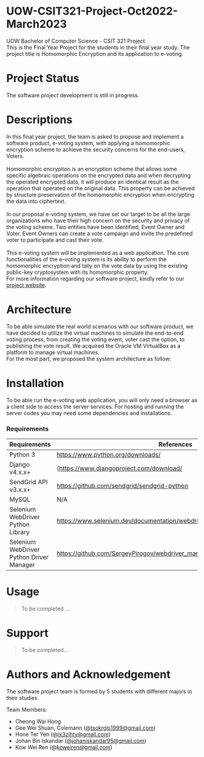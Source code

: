 # UOW-CSIT321-Project-Oct2022-March2023

UOW Bachelor of Computer Science - CSIT 321 Project. <br />
This is the Final Year Project for the students in their final year study. The project title is Homomorphic Encryption and its application to e-voting. 

# Project Status
The software project development is still in progress. 

# Descriptions
In this final year project, the team is asked to propose and implement a software product,  e-voting system, with applying a homomorphic encryption scheme to achieve the security concerns for the end-users, Voters. <br />
<br />
Homomorphic encryption is an encryption scheme that allows some specific algebraic operations on the encrypted data and when decrypting the operated encrypted data, it will produce an identical result as the operation that operated on the original data. This property can be achieved by structure preservation of the homomorphic encryption when encrypting the data into ciphertext. <br />
<br />
In our proposal e-voting system, we have set our target to be all the large organizations who have their high concern on the security and privacy of the voting scheme. Two entities have been identified, Event Owner and Voter. Event Owners can create a vote campaign and invite the predefined voter to participate and cast their vote. <br />
<br />
This e-voting system will be implemented as a web application. The core functionalities of the e-voting system is its ability to perform the homomorphic encryption and tally on the vote data by using the existing public-key cryptosystem with its homomorphic property. 
<br />
For more information regarding our software project, kindly refer to our [project website](https://fyp22s402.wixsite.com/homomorphic-encrypti).

# Architecture 
To be able simulate the real world scenarios with our software product, we have decided to utilize the virtual machines to simulate the end-to-end voting process, from creating the voting event, voter cast the option, to publishing the vote result. We acquired the Oracle VM  VirtualBox as a platform to manage virtual machines. <br />
For the most part, we proposed the system architecture as follow:


# Installation
To be able run the e-voting web application, you will only need a browser as a client side to access the server services. For hosting and running the server codes you may need some  dependencies and installations. <br />

### Requirements
| Requirements                                | References                                                                                |
|---------------------------------------------|-------------------------------------------------------------------------------------------|
|Python 3                                     |https://www.python.org/downloads/                                                          |
|Django v4.x.x+                               |(https://www.djangoproject.com/download/                                                   |
|SendGrid API v3.x.x+                         |https://github.com/sendgrid/sendgrid-python                                                |
|MySQL                                        |N/A                                                                                        |
|Selenium WebDriver Python Library            |https://www.selenium.dev/documentation/webdriver/getting_started/install_library/          |
|Selenium WebDriver Python Driver Manager     |https://github.com/SergeyPirogov/webdriver_manager                                         |


# Usage 
> To be completed … 

# Support 
> To be completed… 

# Authors and Acknowledgement 
The software project team is formed by 5 students with different majors in their studies. 

Team Members:

- Cheong Wai Hong
- Gee Wei Shuan, Colemann (@tsokrgls1999@gmail.com)
- Hone Ter Yen (@ix3zjhty@gmail.com)
- Johan Bin Iskandar (@johaniskandar95@gmail.com)
- Kow Wei Ren (@koweiren@gmail.com)


